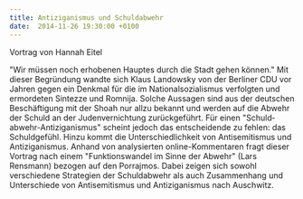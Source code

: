```yaml
---
title: Antiziganismus und Schuldabwehr
date:  2014-11-26 19:30:00 +0100
---
```


Vortrag von Hannah Eitel



"Wir müssen noch erhobenen Hauptes durch die Stadt gehen können." Mit
dieser Begrün­dung wandte sich Klaus Landowsky von der Berliner CDU vor
Jahren gegen ein Denkmal für die im Na­tionalsozialismus verfolgten und
ermordeten Sintezze und Romnija. Solche Aussagen sind aus der deutschen
Beschäfti­gung mit der Shoah nur allzu bekannt und werden auf die Abwehr
der Schuld an der Judenvernich­tung zurückgeführt. Für einen
"Schuld­abwehr-Antiziganismus" scheint jedoch das entscheidende zu fehlen:
das Schuldgefühl. Hinzu kommt die Unterschiedlichkeit von Antisemitismus
und Antiziganismus. Anhand von analysierten online-Kommentaren fragt
dieser Vortrag nach einem "Funktionswandel im Sinne der Abwehr" (Lars
Rensmann) bezogen auf den Porrajmos. Dabei zeigen sich sowohl verschiedene
Strategien der Schuldabwehr als auch Zusammenhang und Unterschiede von
Antisemitismus und Antiziganismus nach Auschwitz.


